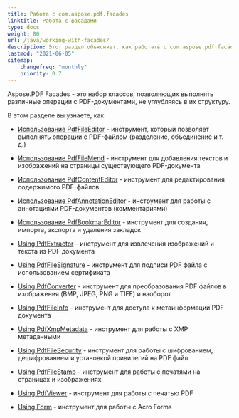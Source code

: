 ```yaml
---
title: Работа с com.aspose.pdf.facades
linktitle: Работа с фасадами
type: docs
weight: 80
url: /java/working-with-facades/
description: Этот раздел объясняет, как работать с com.aspose.pdf.facades - набором инструментов для популярных операций с PDF.
lastmod: "2021-06-05"
sitemap:
    changefreq: "monthly"
    priority: 0.7
---
```


Aspose.PDF Facades - это набор классов, позволяющих выполнять различные операции с PDF-документами, не углубляясь в их структуру.

В этом разделе вы узнаете, как:

- [Использование PdfFileEditor](/pdf/java/pdffileeditor-class/) - инструмент, который позволяет выполнять операции с PDF-файлом (разделение, объединение и т. д.)
- [Использование PdfFileMend](/pdf/java/pdffilemend-class/) - инструмент для добавления текстов и изображений на страницы существующего PDF-документа
- [Использование PdfContentEditor](/pdf/java/pdfcontenteditor-class/) - инструмент для редактирования содержимого PDF-файлов
- [Использование PdfAnnotationEditor](/pdf/java/pdfannotationeditor-class/) - инструмент для работы с аннотациями PDF-документов (комментариями)

- [Использование PdfBookmarEditor](/pdf/java/working-with-bookmarks-facades/) - инструмент для создания, импорта, экспорта и удаления закладок
- [Using PdfExtractor](/pdf/java/pdfextractor-class/)  - инструмент для извлечения изображений и текста из PDF документа
- [Using PdfFileSignature](/pdf/java/pdffilesignature-class/) - инструмент для подписи PDF файла с использованием сертификата
- [Using PdfConverter](/pdf/java/pdfconverter-class/) - инструмент для преобразования PDF файлов в изображения (BMP, JPEG, PNG и TIFF) и наоборот
- [Using PdfFileInfo](/pdf/java/pdffileinfo-class/) - инструмент для доступа к метаинформации PDF документа
- [Using PdfXmpMetadata](/pdf/java/pdfxmpmetadata-class/) - инструмент для работы с XMP метаданными
- [Using PdfFileSecurity](/pdf/java/pdffilesecurity-class/) - инструмент для работы с шифрованием, дешифрованием и установкой привилегий на PDF файл
- [Using PdfFileStamp](/pdf/java/pdffilestamp-class/) - инструмент для работы с печатями на страницах и изображениях
- [Using PdfViewer](/pdf/java/pdfviewer-class/) - инструмент для работы с печатью PDF
- [Using Form](/pdf/java/form-class/) - инструмент для работы с Acro Forms
